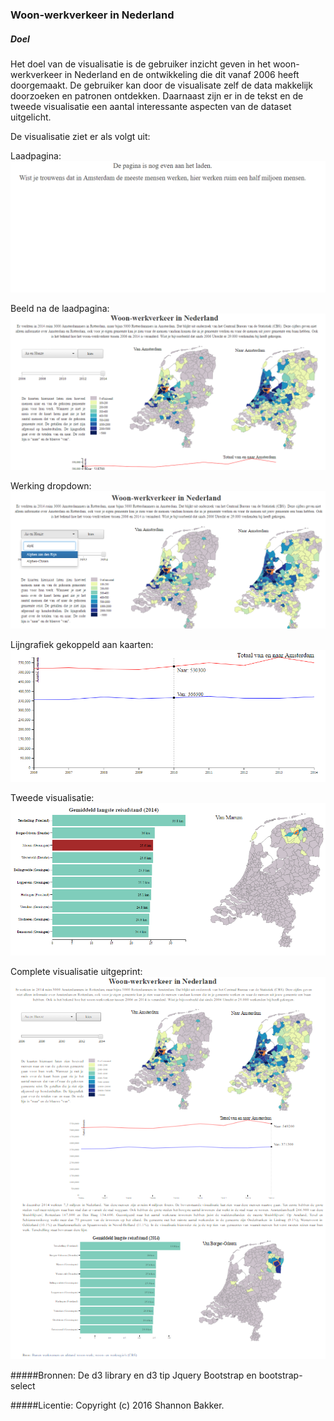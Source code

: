 ### Woon-werkverkeer in Nederland
##### Doel
Het doel van de visualisatie is de gebruiker inzicht geven in het woon-werkverkeer in Nederland en de ontwikkeling die dit vanaf 2006 heeft doorgemaakt. De gebruiker kan door de visualisate zelf de data makkelijk doorzoeken en patronen ontdekken. Daarnaast zijn er in de tekst en de tweede visualisatie een aantal interessante aspecten van de dataset uitgelicht. 

De visualisatie ziet er als volgt uit:

Laadpagina:
![](doc/laadpagina.png)

Beeld na de laadpagina:
![](doc/homepage.png)

Werking dropdown:
![](doc/zoekbalk.png)

Lijngrafiek gekoppeld aan kaarten:
![](doc/lijngrafiek.png)

Tweede visualisatie:
![](doc/tweede_visualisatie.png)

Complete visualisatie uitgeprint:
![](doc/complete_pagina.png)

#####Bronnen: 
De d3 library en d3 tip
Jquery
Bootstrap en bootstrap-select

#####Licentie:
Copyright (c) 2016 Shannon Bakker.


